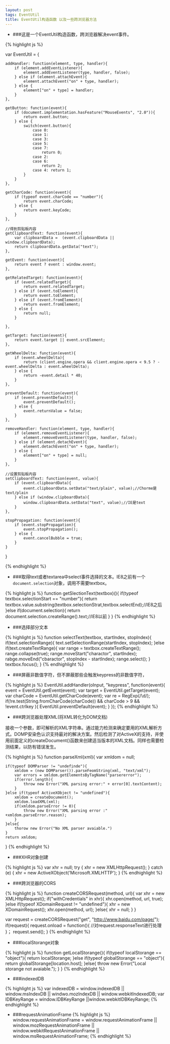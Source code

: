```yaml
---
layout: post
tags: EventUtil 
title: EventUtil构造函数 以及一些跨浏览器方法
---
```



* ###这是一个EventUtil构造函数，跨浏览器解决event事件。

{% highlight js %}

var EventUtil = {

    addHandler: function(element, type, handler){
        if (element.addEventListener){
            element.addEventListener(type, handler, false);
        } else if (element.attachEvent){
            element.attachEvent("on" + type, handler);
        } else {
            element["on" + type] = handler;
        }
    },
    
    getButton: function(event){
        if (document.implementation.hasFeature("MouseEvents", "2.0")){
            return event.button;
        } else {
            switch(event.button){
                case 0:
                case 1:
                case 3:
                case 5:
                case 7:
                    return 0;
                case 2:
                case 6:
                    return 2;
                case 4: return 1;
            }
        }
    },
    
    getCharCode: function(event){
        if (typeof event.charCode == "number"){
            return event.charCode;
        } else {
            return event.keyCode;
        }
    },
    
    //得到剪贴板内容
    getClipboardText: function(event){
        var clipboardData =  (event.clipboardData || window.clipboardData);
        return clipboardData.getData("text");
    },
    
    getEvent: function(event){
        return event ? event : window.event;
    },
    
    getRelatedTarget: function(event){
        if (event.relatedTarget){
            return event.relatedTarget;
        } else if (event.toElement){
            return event.toElement;
        } else if (event.fromElement){
            return event.fromElement;
        } else {
            return null;
        }
    
    },
    
    getTarget: function(event){
        return event.target || event.srcElement;
    },
    
    getWheelDelta: function(event){
        if (event.wheelDelta){
            return (client.engine.opera && client.engine.opera < 9.5 ? -event.wheelDelta : event.wheelDelta);
        } else {
            return -event.detail * 40;
        }
    },
    
    preventDefault: function(event){
        if (event.preventDefault){
            event.preventDefault();
        } else {
            event.returnValue = false;
        }
    },

    removeHandler: function(element, type, handler){
        if (element.removeEventListener){
            element.removeEventListener(type, handler, false);
        } else if (element.detachEvent){
            element.detachEvent("on" + type, handler);
        } else {
            element["on" + type] = null;
        }
    },
    
    //设置剪贴板内容
    setClipboardText: function(event, value){
        if (event.clipboardData){
            event.clipboardData.setData("text/plain", value);//Chorme是text/plain
        } else if (window.clipboardData){
            window.clipboardData.setData("text", value);//IE是text
        }
    },
    
    stopPropagation: function(event){
        if (event.stopPropagation){
            event.stopPropagation();
        } else {
            event.cancelBubble = true;
        }
    }

}

{% endhighlight %}

* ###取得text或者textarea中select事件选择的文本。IE8之前有一个`document.selection`对象，调用不需要textbox。

{% highlight js %}
function getSlectionText(textbox)(){
    if(typeof textbox.selectionStart == "number"){
        return textbox.value.substring(textbox.selectionStrat,textbox.selectEnd);//IE8之后
    }else if(document.selection){
        return document.selection.createRange().text;//IE8以前
    }
}
{% endhighlight %}

* ###选择部分文本

{% highlight js %}
function selectText(textbox, startIndex, stopIndex){
    if(text.selectionRange){
        text.setSelectionRange(startIndex, stopIndex);
    }else if(text.createTextRange){
        var range = textbox.createTextRange();
        range.collapse(true);
        range.moveStart("charactor", startIndex);
        rabge.moveEnd("cbaractor", stopIndex - startIndex);
        range.select();
    }
    textbox.focus();
}
{% endhighlight %}

* ###屏蔽非数值字符，但不屏蔽那些会触发keypress的非数值字符，

{% highlight js %}
EventUtil.addHandler(oInput, "keypress", function(event){
    event = EventUtil.getEvent(event);
    var target = EventUtil.getTarget(event);
    var charCode = EventUtil.getCharCode(event);
    var re = RegExp(/\d/);
    if(!re.test(String.fromCharCode(charCode)) && charCode > 9 && !event.ctrlkey ){
        EventUtil.preventDefault(event);
    }
});
{% endhighlight %}


* ###跨浏览器处理XML(将XML转化为DOM文档)

接收一个参数，即可解析的XML字符串。通过能力检测来确定要用的XML解析方式。DOMP安染色认识支持最对的解决方案。然后检测了对ActiveX的支持，并使用前面定义的createDocument()函数来创建适当版本的XML文档。同样也需要检测结果，以防有错误发生。

{% highlight js %}
function parseXml(xml){
    var xmldom = null;

    if(typeof DOMParser != "undefinde"){
        xmldom = (new DOMParser()).parseFeomString(xml, "text/xml");
        var errors = smldom.getElementsByTagName("parsererror");
        if(error.length){
            throw new Error("XML parsing error:" + error[0].textContent);
        }
    }else if(typeof ActiveXObject != "undefined"){
        xmldom = createDocument();
        xmldom.loadXML(xml);
        if(xmldom.parseError != 0){
            throw new Error("XML parsing error :" +xmldom.parseError.reason);
        }
    }else{
        thorow new Error("No XML parser avaiable.")
    }
    return xmldom;
}
{% endhighlight %}

* ###XHR对象创建

{% highlight js %}
var xhr = null;
try {
    xhr = new XMLHttpRequest();
} catch (e) {
    xhr = new ActiveXObject('Microsoft.XMLHTTP');
}
{% endhighlight %}

* ###跨浏览器的CORS

{% highlight js %}
function createCORSRequest(method, url){
    var xhr = new XMLHttpRequest();
    if("withCredentials" in xhr){
    xhr.open(method, url, true);
    }else if(typeof XDomainRequest != "undefined"){
        xhr = new XDomainRequest();
        xhr.open(method, url);
    }else{
        xhr = null;
    }
}

var request = createCORSRequest("get", "http://www.baidu.com/page/");
if(request){
    request.onload = function(){
    //对request.responseText进行处理
    }；
    request.send();
}
{% endhighlight %}

* ###localStorange对象

{% highlight js %}
function getLocalStorange(){
	if(typeof localStorange == "object"){
		return localStorange;
	}else if(typeof globalStorange == "object"){
		return globalStorange[location.host];
	}else{
		throw new Error("Local storange not avaiable.");
	}
}
{% endhighlight %}

* ###indexedDB

{% highlight js %}
var indexedDB = window.indexedDB || window.msIndexDB || windwo.mozIndexDB || window.webkitIndexedDB;
var IDBKeyRange = window.IDBKeyRange ||window.webkitIDBKeyRange;
{% endhighlight %}

* ###requestAnimationFrame
{% highlight js %}
window.requestAnimationFrame = window.requestAnimationFrame || window.mozRequestAnimationFrame || 
window.webkitRequestAnimationFrame || window.msRequestAnimationFrame;
{% endhighlight %}